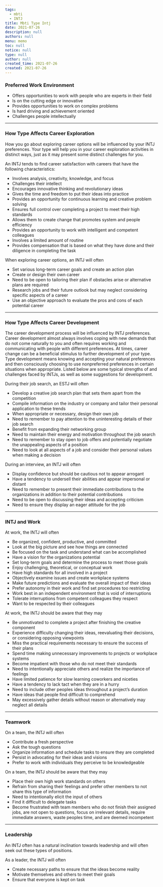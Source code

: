 ```yaml
---
tags: 
  - mbti
  - INTJ
title: Mbti Type Intj
date: 2021-07-26
description: null
authors: null
menu: memo
toc: null
notice: null
type: null
author: null
created_time: 2021-07-26
created: 2021-07-26
---
```


<!-- table_of_contents af27c9f7-8c69-45d3-98d1-2bc2e8558fe5 -->


### Preferred Work Environment

* Offers opportunities to work with people who are experts in their field
* Is on the cutting edge or innovative
* Provides opportunities to work on complex problems
* Is hard driving and achievement oriented
* Challenges people intellectually

---

### How Type Affects Career Exploration

How you go about exploring career options will be influenced by your INTJ preferences. Your type will help you in your career exploration activities in distinct ways, just as it may present some distinct challenges for you.

An INTJ tends to find career satisfaction with careers that have the following characteristics:

* Involves analysis, creativity, knowledge, and focus
* Challenges their intellect
* Encourages innovative thinking and revolutionary ideas
* Gives the time and freedom to put their ideas into practice
* Provides an opportunity for continuous learning and creative problem solving
* Ensures full control over completing a project to meet their high standards
* Allows them to create change that promotes system and people efficiency
* Provides an opportunity to work with intelligent and competent colleagues
* Involves a limited amount of routine
* Provides compensation that is based on what they have done and their diligence in completing the task

When exploring career options, an INTJ will often

* Set various long-term career goals and create an action plan
* Create or design their own career
* Need to be open to tailoring their plan if obstacles arise or alternative plans are required
* Research jobs and their future outlook but may neglect considering specific aspects of a career
* Use an objective approach to evaluate the pros and cons of each potential career

---

### How Type Affects Career Development

The career development process will be influenced by INTJ preferences. Career development almost always involves coping with new demands that do not come naturally to you and often requires working and communicating with people with different preferences. At times, career change can be a beneficial stimulus to further development of your type. Type development means knowing and accepting your natural preferences and then consciously choosing to use nonpreferred preferences in certain situations when appropriate. Listed below are some typical strengths of and challenges faced by INTJs, as well as some suggestions for development.


During their job search, an ESTJ will often

* Develop a creative job search plan that sets them apart from the competition
* Compile information on the industry or company and tailor their personal application to these trends
* When appropriate or necessary, design their own job
* Need to remember to pay attention to the uninteresting details of their job search
* Benefit from expanding their networking group
* Need to maintain their energy and motivation throughout the job search
* Need to remember to stay open to job offers and potentially negotiate the unappealing aspects of a position
* Need to look at all aspects of a job and consider their personal values when making a decision

During an interview, an INTJ will often

* Display confidence but should be cautious not to appear arrogant
* Have a tendency to undersell their abilities and appear impersonal or distant
* Need to remember to present their immediate contributions to the organizations in addition to their potential contributions
* Need to be open to discussing their ideas and accepting criticism
* Need to ensure they display an eager attitude for the job

---

### INTJ and Work

At work, the INTJ will often

* Be organized, confident, productive, and committed
* Look at the big picture and see how things are connected
* Be focused on the task and understand what can be accomplished
* Have a vision for the organizations potential
* Set long-term goals and determine the process to meet those goals
* Enjoy challenging, theoretical, or conceptual work
* Have high standards for all involved in a project
* Objectively examine issues and create workplace systems
* Make future predictions and evaluate the overall impact of their ideas
* Prefer autonomy in their work and find set procedures too restricting
* Work best in an independent environment that is void of interruptions
* Tolerate interruptions from competent colleagues they respect
* Want to be respected by their colleagues

At work, the INTJ should be aware that they may

* Be unmotivated to complete a project after finishing the creative component
* Experience difficulty changing their ideas, reevaluating their decisions, or considering opposing viewpoints
* Miss the practical requirements necessary to ensure the success of their plans
* Spend time making unnecessary improvements to projects or workplace systems
* Become impatient with those who do not meet their standards
* Need to intentionally appreciate others and realize the importance of feelings
* Have limited patience for slow learning coworkers and niceties
* Have a tendency to lack tact when they are in a hurry
* Need to include other peoples ideas throughout a project’s duration
* Have ideas that people find difficult to comprehend
* May excessively gather details without reason or alternatively may neglect all details

---

### Teamwork

On a team, the INTJ will often

* Contribute a fresh perspective
* Ask the tough questions
* Organize information and schedule tasks to ensure they are completed
* Persist in advocating for their ideas and visions
* Prefer to work with individuals they perceive to be knowledgeable

On a team, the INTJ should be aware that they may

* Place their own high work standards on others
* Refrain from sharing their feelings and prefer other members to not share this type of information
* Need to intentionally elicit the input of others
* Find it difficult to delegate tasks
* Become frustrated with team members who do not finish their assigned jobs, are not open to questions, focus on irrelevant details, require immediate answers, waste peoples time, and are deemed incompetent

---

### Leadership

An INTJ often has a natural inclination towards leadership and will often seek out these types of positions. 

As a leader, the INTJ will often

* Create necessary paths to ensure that the ideas become reality
* Motivate themselves and others to meet their goals
* Ensure that everyone is kept on task